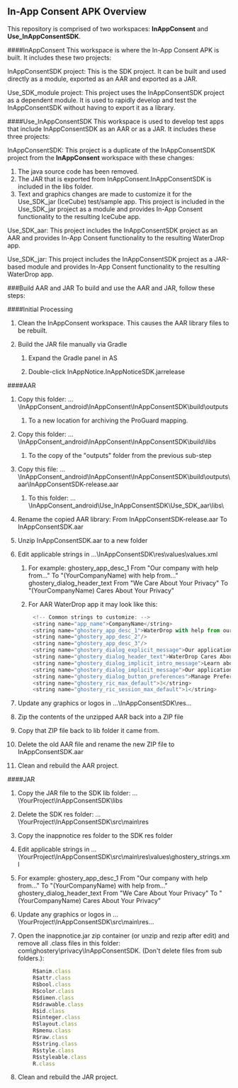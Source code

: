 ## In-App Consent APK Overview

This repository is comprised of two workspaces: __InAppConsent__ and __Use_InAppConsentSDK__.

####InAppConsent
This workspace is where the In-App Consent APK is built. It includes these two projects:

InAppConsentSDK project: This is the SDK project. It can be built and used directly as a module, exported as an AAR and exported as a JAR.

Use_SDK_module project: This project uses the InAppConsentSDK project as a dependent module. It is used to rapidly develop and test the InAppConsentSDK without having to export it as a library.

####Use_InAppConsentSDK
This workspace is used to develop test apps that include InAppConsentSDK as an AAR or as a JAR. It includes these three projects:

InAppConsentSDK: This project is a duplicate of the InAppConsentSDK project from the __InAppConsent__ workspace with these changes:
1. The java source code has been removed.
2. The JAR that is exported from InAppConsent.InAppConsentSDK is included in the libs folder.
3. Text and graphics changes are made to customize it for the Use_SDK_jar (IceCube) test/sample app.
This project is included in the Use_SDK_jar project as a module and provides In-App Consent functionality to the resulting IceCube app.

Use_SDK_aar: This project includes the InAppConsentSDK project as an AAR and provides In-App Consent functionality to the resulting WaterDrop app.

Use_SDK_jar: This project includes the InAppConsentSDK project as a JAR-based module and provides In-App Consent functionality to the resulting WaterDrop app.

###Build AAR and JAR
To build and use the AAR and JAR, follow these steps:

####Initial Processing

1.	Clean the InAppConsent workspace. This causes the AAR library files to be rebuilt.

2.	Build the JAR file manually via Gradle

    1.	Expand the Gradle panel in AS

    2.	Double-click InAppNotice.InAppNoticeSDK.jarrelease


####AAR

1.	Copy this folder: …\InAppConsent_android\InAppConsent\InAppConsentSDK\build\outputs

    1.	To a new location for archiving the ProGuard mapping.

2.	Copy this folder: …\InAppConsent_android\InAppConsent\InAppConsentSDK\build\libs

    1.	To the copy of the "outputs" folder from the previous sub-step

3.	Copy this file: …\InAppConsent_android\InAppConsent\InAppConsentSDK\build\outputs\aar\InAppConsentSDK-release.aar

    1.	To this folder: …\InAppConsent_android\Use_InAppConsentSDK\Use_SDK_aar\libs\

4.	Rename the copied AAR library:
 	From InAppConsentSDK-release.aar
    To InAppConsentSDK.aar

5.	Unzip InAppConsentSDK.aar to a new folder

6.	Edit applicable strings in …\InAppConsentSDK\res\values\values.xml

    1.	For example:
    	ghostery_app_desc_1
        	From "Our company with help from…"
        	To "(YourCompanyName) with help from…"
    	ghostery_dialog_header_text
        	From "We Care About Your Privacy"
        	To "(YourCompanyName) Cares About Your Privacy"

    2.	For AAR WaterDrop app it may look like this:
```JavaScript
        <!-- Common strings to customize: -->
        <string name="app_name">CompanyName</string>
        <string name="ghostery_app_desc_1">WaterDrop with help from our partners, collects data about your use of this app. We respect your privacy and if you would like to limit the data we collect please use the control panel below. To find out more about how we use data please visit our privacy policy.</string>
        <string name="ghostery_app_desc_2"/>
        <string name="ghostery_app_desc_3"/>
        <string name="ghostery_dialog_explicit_message">Our application uses technologies so that we, and our partners, can remember you and understand how you use our app. To see a complete list of these technologies and to explicitly tell us whether they can be used on your device, click on the \"Manage Preferences\" button below. To give us your consent, click on the \"Accept\" button.</string>
        <string name="ghostery_dialog_header_text">WaterDrop Cares About Your Privacy</string>
        <string name="ghostery_dialog_implicit_intro_message">Learn about how to set your tracking options.</string>
        <string name="ghostery_dialog_implicit_message">Our application uses technologies so that we, and our partners, can remember you and understand how you use our app. To see a complete list of these technologies and to tell us whether they can be used on your device, click on the \"Manage Preferences\" button below. Further use of this app will be considered consent.</string>
        <string name="ghostery_dialog_button_preferences">Manage Preferences</string>
        <string name="ghostery_ric_max_default">3</string>
        <string name="ghostery_ric_session_max_default">1</string>
```

7.	Update any graphics or logos in …\InAppConsentSDK\res\...

8.	Zip the contents of the unzipped AAR back into a ZIP file

9.	Copy that ZIP file back to lib folder it came from.

10.	Delete the old AAR file and rename the new ZIP file to InAppConsentSDK.aar

11.	Clean and rebuild the AAR project.


####JAR

1.	Copy the JAR file to the SDK lib folder: …\YourProject\InAppConsentSDK\libs

2.	Delete the SDK res folder: …\YourProject\InAppConsentSDK\src\main\res

3.	Copy the inappnotice res folder to the SDK res folder

4.	Edit applicable strings in …\YourProject\InAppConsentSDK\src\main\res\values\ghostery_strings.xml

5.	For example:
    	ghostery_app_desc_1
            From "Our company with help from…"
            To "(YourCompanyName) with help from…"
    	ghostery_dialog_header_text
        	From "We Care About Your Privacy"
            To "(YourCompanyName) Cares About Your Privacy"

6.	Update any graphics or logos in …\YourProject\InAppConsentSDK\src\main\res\...

7.	Open the inappnotice.jar zip container (or unzip and rezip after edit) and remove all .class files in this folder: com\ghostery\privacy\InAppConsentSDK\. (Don't delete files from sub folders.):

```JavaScript
        R$anim.class
        R$attr.class
        R$bool.class
        R$color.class
        R$dimen.class
        R$drawable.class
        R$id.class
        R$integer.class
        R$layout.class
        R$menu.class
        R$raw.class
        R$string.class
        R$style.class
        R$styleable.class
        R.class
```

8.	Clean and rebuild the JAR project.

